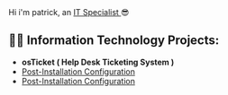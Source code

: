 </h1></a> Hi i'm patrick, an <a href="https://www.linkedin.com/in/patrickcazer/"> IT Specialist </a>😎</h1>

<h2>👨‍💻 Information Technology Projects:</h2>

-  <b>osTicket ( Help Desk Ticketing System )</b>
-  [Post-Installation Configuration](https://github.com/patrickcazer/patrickcazer/osticket-prereqs)
-  [Post-Installation Configuration](https://github.com/patrickcazer/patrickcazer/post-install-config)

